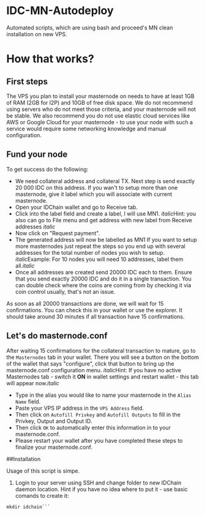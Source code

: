 # IDC-MN-Autodeploy
Automated scripts, which are using bash and proceed's MN clean installation on new VPS.

# How that works?
## First steps
The VPS you plan to install your masternode on needs to have at least 1GB of RAM (2GB for I2P) and 10GB of free disk space. We do not recommend using servers who do not meet those criteria, and your masternode will not be stable. We also recommend you do not use elastic cloud services like AWS or Google Cloud for your masternode - to use your node with such a service would require some networking knowledge and manual configuration.

## Fund your node
To get success do the following:
* We need collateral address and collateral TX. Next step is send exactly 20 000 IDC on this address. If you wan't to setup more than one masternode, give it label which you will associate with current masternode.
* Open your IDChain wallet and go to Receive tab.
* Click into the label field and create a label, I will use MN1. *italic*Hint: you also can go to File menu and get address with new label from Receive addresses *italic*
* Now click on "Request payment".
* The generated address will now be labelled as MN1 If you want to setup more masternodes just repeat the steps so you end up with several addresses for the total number of nodes you wish to setup. *italic*Example: For 10 nodes you will need 10 addresses, label them all.*italic*
* Once all addresses are created send 20000 IDC each to them. Ensure that you send exactly 20000 IDC and do it in a single transaction. You can double check where the coins are coming from by checking it via coin control usually, that's not an issue.

As soon as all 20000 transactions are done, we will wait for 15 confirmations. You can check this in your wallet or use the explorer. It should take around 30 minutes if all transaction have 15 confirmations.

## Let's do masternode.conf
After waiting 15 confirmations for the collateral transaction to mature, go to the `Masternodes` tab in your wallet. There you will see a button on the bottom of the wallet that says "configure", click that button to bring up the masternode.conf configuration menu.
*italic*Hint: If you have no active Masternodes tab - switch it **ON** in wallet settings and restart wallet - this tab will appear now.*italic*
* Type in the alias you would like to name your masternode in the `Alias Name` field.
* Paste your VPS IP address in the `VPS Address` field.
* Then click on `Autofill Privkey` and `Autofill Outputs` to fill in the Privkey, Output and Output ID.
* Then click `OK` to automatically enter this information in to your masternode.conf.
* Please restart your wallet after you have completed these steps to finalize your masternode.conf.

##Installation


Usage of this script is simpe.
1) Login to your server using SSH and change folder to new IDChain daemon location.
Hint if you have no idea where to put it - use basic comands to create it:
```cd ~/
mkdir idchain```
